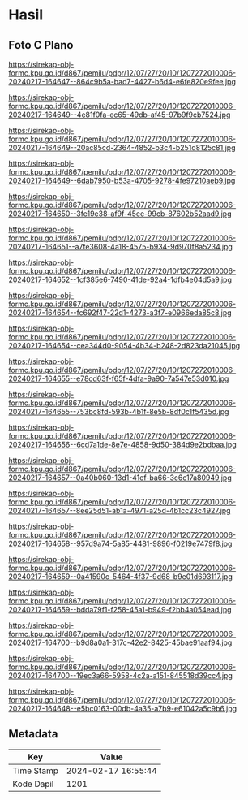 # Hasil

## Foto C Plano

https://sirekap-obj-formc.kpu.go.id/d867/pemilu/pdpr/12/07/27/20/10/1207272010006-20240217-164647--864c9b5a-bad7-4427-b6d4-e6fe820e9fee.jpg

https://sirekap-obj-formc.kpu.go.id/d867/pemilu/pdpr/12/07/27/20/10/1207272010006-20240217-164649--4e81f0fa-ec65-49db-af45-97b9f9cb7524.jpg

https://sirekap-obj-formc.kpu.go.id/d867/pemilu/pdpr/12/07/27/20/10/1207272010006-20240217-164649--20ac85cd-2364-4852-b3c4-b251d8125c81.jpg

https://sirekap-obj-formc.kpu.go.id/d867/pemilu/pdpr/12/07/27/20/10/1207272010006-20240217-164649--6dab7950-b53a-4705-9278-4fe97210aeb9.jpg

https://sirekap-obj-formc.kpu.go.id/d867/pemilu/pdpr/12/07/27/20/10/1207272010006-20240217-164650--3fe19e38-af9f-45ee-99cb-87602b52aad9.jpg

https://sirekap-obj-formc.kpu.go.id/d867/pemilu/pdpr/12/07/27/20/10/1207272010006-20240217-164651--a7fe3608-4a18-4575-b934-9d970f8a5234.jpg

https://sirekap-obj-formc.kpu.go.id/d867/pemilu/pdpr/12/07/27/20/10/1207272010006-20240217-164652--1cf385e6-7490-41de-92a4-1dfb4e04d5a9.jpg

https://sirekap-obj-formc.kpu.go.id/d867/pemilu/pdpr/12/07/27/20/10/1207272010006-20240217-164654--fc692f47-22d1-4273-a3f7-e0966eda85c8.jpg

https://sirekap-obj-formc.kpu.go.id/d867/pemilu/pdpr/12/07/27/20/10/1207272010006-20240217-164654--cea344d0-9054-4b34-b248-2d823da21045.jpg

https://sirekap-obj-formc.kpu.go.id/d867/pemilu/pdpr/12/07/27/20/10/1207272010006-20240217-164655--e78cd63f-f65f-4dfa-9a90-7a547e53d010.jpg

https://sirekap-obj-formc.kpu.go.id/d867/pemilu/pdpr/12/07/27/20/10/1207272010006-20240217-164655--753bc8fd-593b-4b1f-8e5b-8df0c1f5435d.jpg

https://sirekap-obj-formc.kpu.go.id/d867/pemilu/pdpr/12/07/27/20/10/1207272010006-20240217-164656--6cd7a1de-8e7e-4858-9d50-384d9e2bdbaa.jpg

https://sirekap-obj-formc.kpu.go.id/d867/pemilu/pdpr/12/07/27/20/10/1207272010006-20240217-164657--0a40b060-13d1-41ef-ba66-3c6c17a80949.jpg

https://sirekap-obj-formc.kpu.go.id/d867/pemilu/pdpr/12/07/27/20/10/1207272010006-20240217-164657--8ee25d51-ab1a-4971-a25d-4b1cc23c4927.jpg

https://sirekap-obj-formc.kpu.go.id/d867/pemilu/pdpr/12/07/27/20/10/1207272010006-20240217-164658--957d9a74-5a85-4481-9896-f0219e7479f8.jpg

https://sirekap-obj-formc.kpu.go.id/d867/pemilu/pdpr/12/07/27/20/10/1207272010006-20240217-164659--0a41590c-5464-4f37-9d68-b9e01d693117.jpg

https://sirekap-obj-formc.kpu.go.id/d867/pemilu/pdpr/12/07/27/20/10/1207272010006-20240217-164659--bdda79f1-f258-45a1-b949-f2bb4a054ead.jpg

https://sirekap-obj-formc.kpu.go.id/d867/pemilu/pdpr/12/07/27/20/10/1207272010006-20240217-164700--b9d8a0a1-317c-42e2-8425-45bae91aaf94.jpg

https://sirekap-obj-formc.kpu.go.id/d867/pemilu/pdpr/12/07/27/20/10/1207272010006-20240217-164700--19ec3a66-5958-4c2a-a151-845518d39cc4.jpg

https://sirekap-obj-formc.kpu.go.id/d867/pemilu/pdpr/12/07/27/20/10/1207272010006-20240217-164648--e5bc0163-00db-4a35-a7b9-e61042a5c9b6.jpg


## Metadata

| Key        | Value               |
| ---------- | ------------------- |
| Time Stamp | 2024-02-17 16:55:44 |
| Kode Dapil | 1201                |



